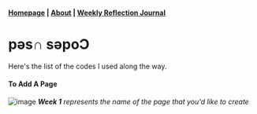 #### [Homepage](https://jolly20220861.github.io/)   |  [About](https://github.com/jolly20220861/jolly20220861.github.io/blob/main/about.md) |        [Weekly Reflection Journal](https://jolly20220861.github.io/)

# pǝs∩ sǝpoƆ

Here's the list of the codes I used along the way.

#### To Add A Page

![image](https://user-images.githubusercontent.com/110364984/183291518-a1f405a5-aba8-44c0-98bb-2eb902f02e53.png)
_**Week 1** represents the name of the page that you'd like to create_
